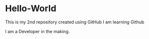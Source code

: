 # Hello-World
This is my 2nd repository created using GitHub
I am learning Github 

I am a Developer in the making.
